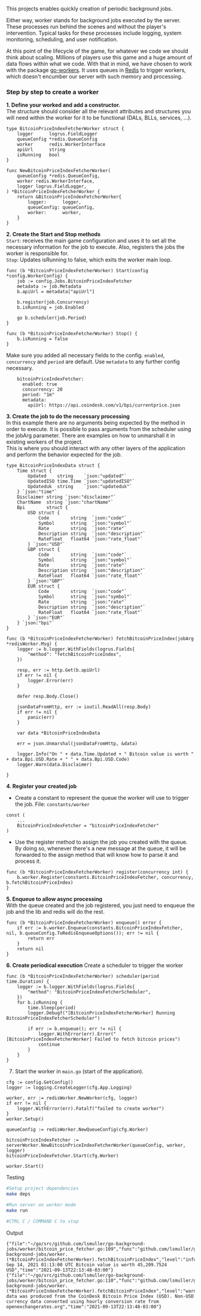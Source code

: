 This projects enables quickly creation of periodic background jobs.


Either way, worker stands for background jobs executed by the server. These processes run behind the scenes and without the player's intervention. Typical tasks for these processes include logging, system monitoring, scheduling, and user notification.

At this point of the lifecycle of the game, for whatever we code we should think about scaling. Millions of players use this game and a huge amount of data flows within what we code. With that in mind, we have chosen to work with the package [go-workers](https://github.com/topfreegames/go-workers). It uses queues in [Redis](https://redis.io/) to trigger workers, which doesn't encumber our server with such memory and processing.

### Step by step to create a worker

**1. Define your worked and add a constructor.**  
The structure should consider all the relevant attributes and structures you will need within the worker for it to be functional (DALs, BLLs, services, ...).

```
type BitcoinPriceIndexFetcherWorker struct {
	logger      logrus.FieldLogger
	queueConfig *redis.QueueConfig
	worker      redis.WorkerInterface
	apiUrl      string
	isRunning   bool
}

func NewBitcoinPriceIndexFetcherWorker(
	queueConfig *redis.QueueConfig,
	worker redis.WorkerInterface,
	logger logrus.FieldLogger,
) *BitcoinPriceIndexFetcherWorker {
	return &BitcoinPriceIndexFetcherWorker{
		logger:      logger,
		queueConfig: queueConfig,
		worker:      worker,
	}
}
```

**2. Create the Start and Stop methods**   
`Start`: receives the main game configuration and uses it to set all the necessary information for the job to execute. Also, registers the jobs the worker is responsible for.  
`Stop`: Updates isRunning to false, which exits the worker main loop.
```
func (b *BitcoinPriceIndexFetcherWorker) Start(config *config.WorkerConfig) {
	job := config.Jobs.BitcoinPriceIndexFetcher
	metadata := job.Metadata
	b.apiUrl = metadata["apiUrl"]

	b.register(job.Concurrency)
	b.isRunning = job.Enabled

	go b.scheduler(job.Period)
}

func (b *BitcoinPriceIndexFetcherWorker) Stop() {
	b.isRunning = false
}
```
Make sure you added all necessary fields to the config. `enabled`, `concurrency` and `period` are default. Use `metadata` to any further config necessary.
```
    bitcoinPriceIndexFetcher:
      enabled: true
      concurrency: 20
      period: "1m"
      metadata:
        apiUrl: https://api.coindesk.com/v1/bpi/currentprice.json
```

**3. Create the job to do the necessary processing**  
In this example there are no arguments being expected by the method in order to execute. It is possible to pass arguments from the scheduler using the jobArg parameter. There are examples on how to unmarshall it in existing workers of the project.  
This is where you should interact with any other layers of the application and perform the behavior expected for the job.
```
type BitcoinPriceIndexData struct {
	Time struct {
		Updated    string    `json:"updated"`
		UpdatedISO time.Time `json:"updatedISO"`
		Updateduk  string    `json:"updateduk"`
	} `json:"time"`
	Disclaimer string `json:"disclaimer"`
	ChartName  string `json:"chartName"`
	Bpi        struct {
		USD struct {
			Code        string  `json:"code"`
			Symbol      string  `json:"symbol"`
			Rate        string  `json:"rate"`
			Description string  `json:"description"`
			RateFloat   float64 `json:"rate_float"`
		} `json:"USD"`
		GBP struct {
			Code        string  `json:"code"`
			Symbol      string  `json:"symbol"`
			Rate        string  `json:"rate"`
			Description string  `json:"description"`
			RateFloat   float64 `json:"rate_float"`
		} `json:"GBP"`
		EUR struct {
			Code        string  `json:"code"`
			Symbol      string  `json:"symbol"`
			Rate        string  `json:"rate"`
			Description string  `json:"description"`
			RateFloat   float64 `json:"rate_float"`
		} `json:"EUR"`
	} `json:"bpi"`
}

func (b *BitcoinPriceIndexFetcherWorker) fetchBitcoinPriceIndex(jobArg *redisWorker.Msg) {
	logger := b.logger.WithFields(logrus.Fields{
		"method": "fetchBitcoinPriceIndex",
	})

	resp, err := http.Get(b.apiUrl)
	if err != nil {
		logger.Error(err)
	}

	defer resp.Body.Close()

	jsonDataFromHttp, err := ioutil.ReadAll(resp.Body)
	if err != nil {
		panic(err)
	}

	var data *BitcoinPriceIndexData

	err = json.Unmarshal(jsonDataFromHttp, &data)

	logger.Info("On " + data.Time.Updated + " Bitcoin value is worth " + data.Bpi.USD.Rate + " " + data.Bpi.USD.Code)
	logger.Warn(data.Disclaimer)

}
```

**4. Register your created job**
- Create a constant to represent the queue the worker will use to trigger the job. File: `constants/worker`
```
const (
    ...
	BitcoinPriceIndexFetcher = "bitcoinPriceIndexFetcher"
)
```
- Use the register method to assign the job you created with the queue. By doing so, whenever there's a new message at the queue, it will be forwarded to the assign method that will know how to parse it and process it.
```
func (b *BitcoinPriceIndexFetcherWorker) register(concurrency int) {
	b.worker.Register(constants.BitcoinPriceIndexFetcher, concurrency, b.fetchBitcoinPriceIndex)
}
```

**5. Enqueue to allow async processing**  
With the queue created and the job registered, you just need to enqueue the job and the lib and redis will do the rest.
```
func (b *BitcoinPriceIndexFetcherWorker) enqueue() error {
	if err := b.worker.Enqueue(constants.BitcoinPriceIndexFetcher, nil, b.queueConfig.ToRedisEnqueueOptions()); err != nil {
		return err
	}
	return nil
}
```
**6. Create periodical execution**
Create a scheduler to trigger the worker
```
func (b *BitcoinPriceIndexFetcherWorker) scheduler(period time.Duration) {
	logger := b.logger.WithFields(logrus.Fields{
		"method": "BitcoinPriceIndexFetcherScheduler",
	})
	for b.isRunning {
		time.Sleep(period)
		logger.Debugf("[BitcoinPriceIndexFetcherWorker] Running BitcoinPriceIndexFetcherScheduler")

		if err := b.enqueue(); err != nil {
			logger.WithError(err).Error("[BitcoinPriceIndexFetcherWorker] Failed to fetch bitcoin prices")
			continue
		}
	}
}
```

7. Start the worker in `main.go` (start of the application).
```
cfg := config.GetConfig()
logger := logging.CreateLogger(cfg.App.Logging)

worker, err := redisWorker.NewWorker(cfg, logger)
if err != nil {
    logger.WithError(err).Fatalf("failed to create worker")
}
worker.Setup()

queueConfig := redisWorker.NewQueueConfig(cfg.Worker)

bitcoinPriceIndexFetcher := serverWorker.NewBitcoinPriceIndexFetcherWorker(queueConfig, worker, logger)
bitcoinPriceIndexFetcher.Start(cfg.Worker)

worker.Start()
```

Testing
```bash
#Setup project dependencies
make deps

#Run server on worker mode
make run

#CTRL C / COMMAND C to stop
```

Output
```
{"file":"~/go/src/github.com/lsmuller/go-background-jobs/worker/bitcoin_price_fetcher.go:109","func":"github.com/lsmuller/go-background-jobs/worker.(*BitcoinPriceIndexFetcherWorker).fetchBitcoinPriceIndex","level":"info","method":"fetchBitcoinPriceIndex","msg":"On Sep 14, 2021 01:13:00 UTC Bitcoin value is worth 45,209.7524 USD","time":"2021-09-13T22:13:48-03:00"}
{"file":"~/go/src/github.com/lsmuller/go-background-jobs/worker/bitcoin_price_fetcher.go:110","func":"github.com/lsmuller/go-background-jobs/worker.(*BitcoinPriceIndexFetcherWorker).fetchBitcoinPriceIndex","level":"warning","method":"fetchBitcoinPriceIndex","msg":"This data was produced from the CoinDesk Bitcoin Price Index (USD). Non-USD currency data converted using hourly conversion rate from openexchangerates.org","time":"2021-09-13T22:13:48-03:00"}
```